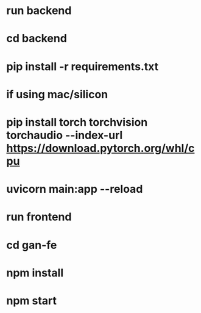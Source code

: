 # run backend
# cd backend

# pip install -r requirements.txt

# if using mac/silicon
# pip install torch torchvision torchaudio --index-url https://download.pytorch.org/whl/cpu

# uvicorn main:app --reload



# run frontend
# cd gan-fe

# npm install

# npm start